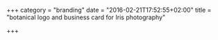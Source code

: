 +++
category = "branding"
date = "2016-02-21T17:52:55+02:00"
title = "botanical logo and business card for Iris photography"

+++
